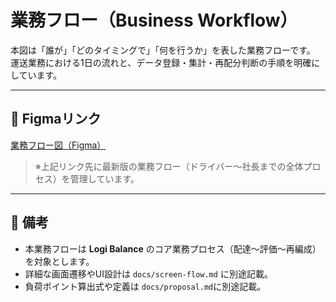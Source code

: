 # 業務フロー（Business Workflow）

本図は「誰が」「どのタイミングで」「何を行うか」を表した業務フローです。  
運送業務における1日の流れと、データ登録・集計・再配分判断の手順を明確にしています。

---

## 🔗 Figmaリンク
[業務フロー図（Figma）](https://www.figma.com/file/XXXXXXXX/業務フロー?node-id=0-1)

> ※上記リンク先に最新版の業務フロー（ドライバー〜社長までの全体プロセス）を管理しています。

---

## 📝 備考
- 本業務フローは **Logi Balance** のコア業務プロセス（配達〜評価〜再編成）を対象とします。  
- 詳細な画面遷移やUI設計は `docs/screen-flow.md` に別途記載。  
- 負荷ポイント算出式や定義は `docs/proposal.md`に別途記載。
